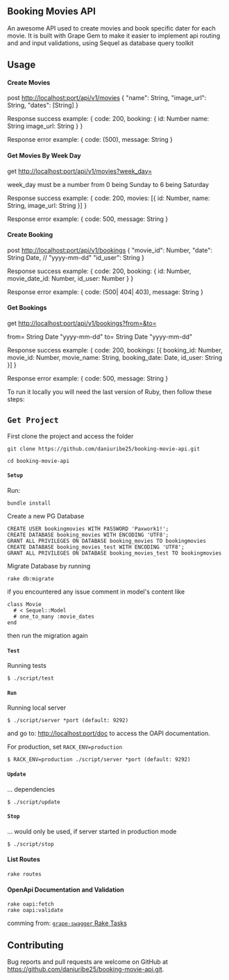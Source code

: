 ## Booking Movies API

An awesome API used to create movies and book specific dater for each movie.
It is built with Grape Gem to make it easier to implement api routing and and input validations, using Sequel as database query toolkit

## Usage

#### Create Movies

post [http://localhost:port/api/v1/movies](http://localhost:9292/doc)
{
  "name": String,
  "image_url": String,
  "dates": [String]
}

Response success example: {
  code: 200, booking: {
    id: Number
    name: String
    image_url: String
  }
}

Response error example: {
  code: (500), message: String
}

#### Get Movies By Week Day

get [http://localhost:port/api/v1/movies?week_day=](http://localhost:9292/api/v1/movies?week_day=)

week_day must be a number from 0 being Sunday to 6 being Saturday

Response success example: {
  code: 200, movies: [{
    id: Number,
    name: String,
    image_url: String
  }]
}

Response error example: {
  code: 500, message: String
}

#### Create Booking

post [http://localhost:port/api/v1/bookings](http://localhost:9292/api/v1/bookings)
{
  "movie_id": Number,
  "date": String Date, // "yyyy-mm-dd"
  "id_user": String
}

Response success example: {
  code: 200, booking: {
    id: Number,
    movie_date_id: Number,
    id_user: Number
  }
}

Response error example: {
  code: (500| 404| 403), message: String
}


#### Get Bookings

get [http://localhost:port/api/v1/bookings?from=&to=](http://localhost:9292/api/v1/bookings?from=&to=)

from= String Date "yyyy-mm-dd"
to= String Date "yyyy-mm-dd"

Response success example: {
  code: 200, bookings: [{
    booking_id: Number,
    movie_id: Number,
    movie_name: String,
    booking_date: Date,
    id_user: String
  }]
}

Response error example: {
  code: 500, message: String
}

To run it locally you will need the last version of Ruby, then follow these steps:

## `Get Project`

First clone the project and access the folder
```
git clone https://github.com/daniuribe25/booking-movie-api.git

cd booking-movie-api
```

#### `Setup`

Run:
```
bundle install
```

Create a new PG Database 
```
CREATE USER bookingmovies WITH PASSWORD 'Paxwork1!';
CREATE DATABASE booking_movies WITH ENCODING 'UTF8';
GRANT ALL PRIVILEGES ON DATABASE booking_movies TO bookingmovies
CREATE DATABASE booking_movies_test WITH ENCODING 'UTF8';
GRANT ALL PRIVILEGES ON DATABASE booking_movies_test TO bookingmovies
```

Migrate Database by running
```
rake db:migrate
```
if you encountered any issue comment in model's content like
```
class Movie
  # < Sequel::Model
  # one_to_many :movie_dates
end
```
then run the migration again

#### `Test`

Running tests
```
$ ./script/test
```

#### `Run`

Running local server
```
$ ./script/server *port (default: 9292)
```
and go to: [http://localhost:port/doc](http://localhost:9292/doc)
to access the OAPI documentation.

For production, set `RACK_ENV=production`
```
$ RACK_ENV=production ./script/server *port (default: 9292)
```

#### `Update`

… dependencies
```
$ ./script/update
```

#### `Stop`

… would only be used, if server started in production mode
```
$ ./script/stop
```

#### List Routes

```
rake routes
```

#### OpenApi Documentation and Validation

```
rake oapi:fetch
rake oapi:validate
```
comming from: [`grape-swagger` Rake Tasks](https://github.com/ruby-grape/grape-swagger#rake-tasks)

## Contributing

Bug reports and pull requests are welcome on GitHub at https://github.com/daniuribe25/booking-movie-api.git.